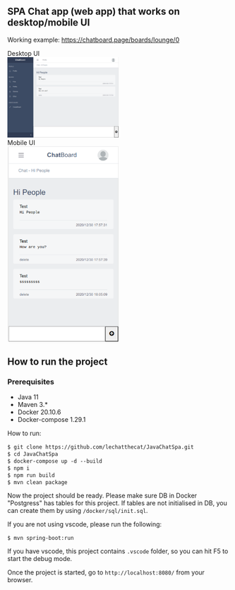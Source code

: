 ## SPA Chat app (web app) that works on desktop/mobile UI

Working example: https://chatboard.page/boards/lounge/0

Desktop UI<br/>
<img src="https://github.com/lechatthecat/JavaChatSpa/blob/master/chat_picture.png" width="50%"><br/>
Mobile UI<br/>
<img src="https://github.com/lechatthecat/JavaChatSpa/blob/master/mobile_chat.png" width="50%">

## How to run the project

### Prerequisites
- Java 11
- Maven 3.*
- Docker 20.10.6
- Docker-compose 1.29.1

How to run:

```
$ git clone https://github.com/lechatthecat/JavaChatSpa.git
$ cd JavaChatSpa
$ docker-compose up -d --build
$ npm i
$ npm run build
$ mvn clean package
```

Now the project should be ready. Please make sure DB in Docker "Postgress" has tables for this project. 
If tables are not initialised in DB, you can create them by using `/docker/sql/init.sql`.

If you are not using vscode, please run the following:

```
$ mvn spring-boot:run
```

If you have vscode, this project contains `.vscode` folder, so you can hit F5 to start the debug mode.

Once the project is started, go to `http://localhost:8080/` from your browser.

